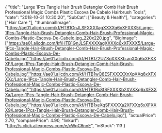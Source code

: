 {
	"title": "Large 1Pcs Tangle Hair Brush Detangler Comb Hair Brush Professional Magic Combs Plastic Escova De Cabelo Hairbrush Tools",
	"date": "2018-10-31 10:30:20",
	"SubCat": ["Beauty & Health"],
	"categories": ["Hair Care "],
	"thumbnailImage": "https://ae01.alicdn.com/kf/HTB1GnJLSFXXXXagXXXXq6xXFXXX5/Large-1Pcs-Tangle-Hair-Brush-Detangler-Comb-Hair-Brush-Professional-Magic-Combs-Plastic-Escova-De-Cabelo.jpg_220x220.jpg",
	"BigImage": ["https://ae01.alicdn.com/kf/HTB1GnJLSFXXXXagXXXXq6xXFXXX5/Large-1Pcs-Tangle-Hair-Brush-Detangler-Comb-Hair-Brush-Professional-Magic-Combs-Plastic-Escova-De-Cabelo.jpg","https://ae01.alicdn.com/kf/HTB1Z2UZSpXXXXb.apXXq6xXFXXXF/Large-1Pcs-Tangle-Hair-Brush-Detangler-Comb-Hair-Brush-Professional-Magic-Combs-Plastic-Escova-De-Cabelo.jpg","https://ae01.alicdn.com/kf/HTB1wQ8ESFXXXXXnXpXXq6xXFXXXc/Large-1Pcs-Tangle-Hair-Brush-Detangler-Comb-Hair-Brush-Professional-Magic-Combs-Plastic-Escova-De-Cabelo.jpg","https://ae01.alicdn.com/kf/HTB1Bx8fSFXXXXb2XVXXq6xXFXXXa/Large-1Pcs-Tangle-Hair-Brush-Detangler-Comb-Hair-Brush-Professional-Magic-Combs-Plastic-Escova-De-Cabelo.jpg","https://ae01.alicdn.com/kf/HTB1xeXqSFXXXXa2XFXXq6xXFXXX9/Large-1Pcs-Tangle-Hair-Brush-Detangler-Comb-Hair-Brush-Professional-Magic-Combs-Plastic-Escova-De-Cabelo.jpg"],
	"actualPrice": 2.70,
	"comparePrice": 4.90,
	"linkurl": "http://s.click.aliexpress.com/e/cWqC6nnE",
	"inStock": 113
}
